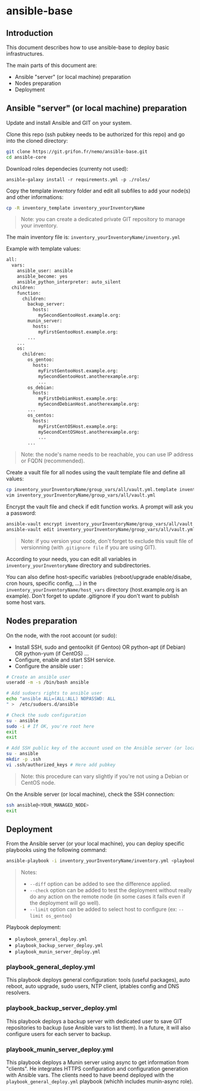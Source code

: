# ansible-base

## Introduction

This document describes how to use ansible-base to deploy basic infrastructures.

The main parts of this document are:

* Ansible "server" (or local machine) preparation
* Nodes preparation
* Deployment

## Ansible "server" (or local machine) preparation

Update and install Ansible and GIT on your system.

Clone this repo (ssh pubkey needs to be authorized for this repo) and go into the cloned directory:

```bash
git clone https://git.grifon.fr/nemo/ansible-base.git
cd ansible-core
```

Download roles dependecies (currenty not used):

```ansible-galaxy install -r requirements.yml -p ./roles/```

Copy the template inventory folder and edit all subfiles to add your node(s) and other informations:

```bash
cp -R inventory_template inventory_yourInventoryName
```

> Note: you can create a dedicated private GIT repository to manage your inventory.

The main inventory file is: `inventory_yourInventoryName/inventory.yml`

Example with template values:

```bash
all:
  vars:
    ansible_user: ansible
    ansible_become: yes
    ansible_python_interpreter: auto_silent
  children:
    function:
      children:
        backup_server:
          hosts:
            mySecondGentooHost.example.org:
        munin_server:
          hosts:
            myFirstGentooHost.example.org:
	    ...
	...
    os:
      children:
        os_gentoo:
          hosts:
            myFirstGentooHost.example.org:
            mySecondGentooHost.anotherexample.org:
            ...
        os_debian:
          hosts:
            myFirstDebianHost.example.org:
            mySecondDebianHost.anotherexample.org:
	    ...
        os_centos:
          hosts:
            myFirstCentOSHost.example.org:
            mySecondCentOSHost.anotherexample.org:
            ...
        ...
```

> Note: the node's name needs to be reachable, you can use IP address or FQDN (recommended).

Create a vault file for all nodes using the vault template file and define all values:

```bash
cp inventory_yourInventoryName/group_vars/all/vault.yml.template inventory_yourInventoryName/group_vars/all/vault.yml
vim inventory_yourInventoryName/group_vars/all/vault.yml
```

Encrypt the vault file and check if edit function works. A prompt will ask you a password:

```bash
ansible-vault encrypt inventory_yourInventoryName/group_vars/all/vault.yml
ansible-vault edit inventory_yourInventoryName/group_vars/all/vault.yml
```

> Note: if you version your code, don't forget to exclude this vault file of versionning (with .`gitignore file` if you are using GIT).

According to your needs, you can edit all variables in `inventory_yourInventoryName` directory and subdirectories.

You can also define host-specific variables (reboot/upgrade enable/disabe, cron hours, specific config, ...) in the `inventory_yourInventoryName/host_vars` directory (host.example.org is an example). Don't forget to update .gitignore if you don't want to publish some host vars.

## Nodes preparation

On the node, with the root account (or sudo):

* Install SSH, sudo and gentoolkit (if Gentoo) OR python-apt (if Debian) OR python-yum (if CentOS) ...
* Configure, enable and start SSH service.
* Configure the ansible user :

```bash
# Create an ansible user
useradd -m -s /bin/bash ansible

# Add sudoers rights to ansible user
echo "ansible ALL=(ALL:ALL) NOPASSWD: ALL
" >  /etc/sudoers.d/ansible

# Check the sudo configuration
su - ansible
sudo -i # If OK, you're root here
exit
exit

# Add SSH public key of the account used on the Ansible server (or local machine) to the ansible user on the remote node to deploy
su - ansible
mkdir -p .ssh
vi .ssh/authorized_keys # Here add pubkey
```

> Note: this procedure can vary slightly if you're not using a Debian or  CentOS node.

On the Ansible server (or local machine), check the SSH connection:

```bash
ssh ansible@<YOUR_MANAGED_NODE>
exit
```

## Deployment

From the Ansible server (or your local machine), you can deploy specific playbooks using the following command:

```bash
ansible-playbook -i inventory_yourInventoryName/inventory.yml <playbook_name> --ask-vault-pass
```

> Notes:
>
> * `--diff` option can be added to see the difference applied.
> * `--check` option can be added to test the deployment without really do any action on the remote node (in some cases it fails even if the deployment will go well).
> * `--limit` option can be added to select host to configure (ex: `--limit os_gentoo`)

Playbook deployment:

* `playbook_general_deploy.yml`
* `playbook_backup_server_deploy.yml`
* `playbook_munin_server_deploy.yml`

### playbook_general_deploy.yml

This playbook deploys general configuration: tools (useful packages), auto reboot, auto upgrade, sudo users, NTP client, iptables config  and DNS resolvers.

### playbook_backup_server_deploy.yml

This playbook deploys a backup server with dedicated user to save GIT repositories to backup (use Ansible vars to list them). In a future, it will also configure users for each server to backup.

### playbook_munin_server_deploy.yml

This playbook deploys a Munin server using async to get information from "clients". He integrates HTTPS configuration and configuration generation with Ansible vars. The clients need to have beend deployed with the `playbook_general_deploy.yml` playbook (whichh includes munin-async role).

